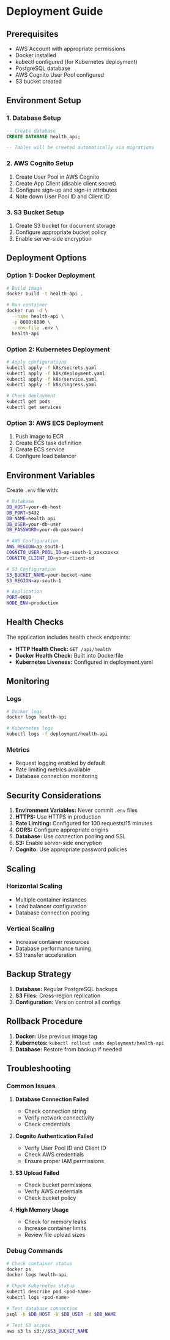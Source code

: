 # Deployment Guide

## Prerequisites

- AWS Account with appropriate permissions
- Docker installed
- kubectl configured (for Kubernetes deployment)
- PostgreSQL database
- AWS Cognito User Pool configured
- S3 bucket created

## Environment Setup

### 1. Database Setup
```sql
-- Create database
CREATE DATABASE health_api;

-- Tables will be created automatically via migrations
```

### 2. AWS Cognito Setup
1. Create User Pool in AWS Cognito
2. Create App Client (disable client secret)
3. Configure sign-up and sign-in attributes
4. Note down User Pool ID and Client ID

### 3. S3 Bucket Setup
1. Create S3 bucket for document storage
2. Configure appropriate bucket policy
3. Enable server-side encryption

## Deployment Options

### Option 1: Docker Deployment

```bash
# Build image
docker build -t health-api .

# Run container
docker run -d \
  --name health-api \
  -p 8080:8080 \
  --env-file .env \
  health-api
```

### Option 2: Kubernetes Deployment

```bash
# Apply configurations
kubectl apply -f k8s/secrets.yaml
kubectl apply -f k8s/deployment.yaml
kubectl apply -f k8s/service.yaml
kubectl apply -f k8s/ingress.yaml

# Check deployment
kubectl get pods
kubectl get services
```

### Option 3: AWS ECS Deployment

1. Push image to ECR
2. Create ECS task definition
3. Create ECS service
4. Configure load balancer

## Environment Variables

Create `.env` file with:

```bash
# Database
DB_HOST=your-db-host
DB_PORT=5432
DB_NAME=health_api
DB_USER=your-db-user
DB_PASSWORD=your-db-password

# AWS Configuration
AWS_REGION=ap-south-1
COGNITO_USER_POOL_ID=ap-south-1_xxxxxxxxx
COGNITO_CLIENT_ID=your-client-id

# S3 Configuration
S3_BUCKET_NAME=your-bucket-name
S3_REGION=ap-south-1

# Application
PORT=8080
NODE_ENV=production
```

## Health Checks

The application includes health check endpoints:

- **HTTP Health Check:** `GET /api/health`
- **Docker Health Check:** Built into Dockerfile
- **Kubernetes Liveness:** Configured in deployment.yaml

## Monitoring

### Logs
```bash
# Docker logs
docker logs health-api

# Kubernetes logs
kubectl logs -f deployment/health-api
```

### Metrics
- Request logging enabled by default
- Rate limiting metrics available
- Database connection monitoring

## Security Considerations

1. **Environment Variables:** Never commit `.env` files
2. **HTTPS:** Use HTTPS in production
3. **Rate Limiting:** Configured for 100 requests/15 minutes
4. **CORS:** Configure appropriate origins
5. **Database:** Use connection pooling and SSL
6. **S3:** Enable server-side encryption
7. **Cognito:** Use appropriate password policies

## Scaling

### Horizontal Scaling
- Multiple container instances
- Load balancer configuration
- Database connection pooling

### Vertical Scaling
- Increase container resources
- Database performance tuning
- S3 transfer acceleration

## Backup Strategy

1. **Database:** Regular PostgreSQL backups
2. **S3 Files:** Cross-region replication
3. **Configuration:** Version control all configs

## Rollback Procedure

1. **Docker:** Use previous image tag
2. **Kubernetes:** `kubectl rollout undo deployment/health-api`
3. **Database:** Restore from backup if needed

## Troubleshooting

### Common Issues

1. **Database Connection Failed**
   - Check connection string
   - Verify network connectivity
   - Check credentials

2. **Cognito Authentication Failed**
   - Verify User Pool ID and Client ID
   - Check AWS credentials
   - Ensure proper IAM permissions

3. **S3 Upload Failed**
   - Check bucket permissions
   - Verify AWS credentials
   - Check bucket policy

4. **High Memory Usage**
   - Check for memory leaks
   - Increase container limits
   - Review file upload sizes

### Debug Commands

```bash
# Check container status
docker ps
docker logs health-api

# Check Kubernetes status
kubectl describe pod <pod-name>
kubectl logs <pod-name>

# Test database connection
psql -h $DB_HOST -U $DB_USER -d $DB_NAME

# Test S3 access
aws s3 ls s3://$S3_BUCKET_NAME
```